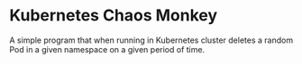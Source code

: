 # Kubernetes Chaos Monkey

A simple program that when running in Kubernetes cluster deletes a random Pod in a given namespace on a given period of time.

